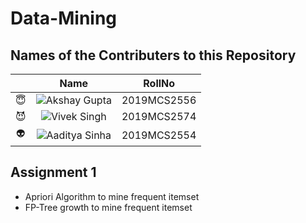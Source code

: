 # Data-Mining
## Names of the Contributers to this Repository
|               |Name                                               |RollNo       |
|:-------------:|:-------------------------------------------------:|:-----------:|
|:innocent:     |![Akshay Gupta](https://github.com/Akshay4Gupta)    | 2019MCS2556 |
|:smiling_imp:  |![Vivek Singh](https://github.com/thevivekcode)     | 2019MCS2574 |
|:alien:        |![Aaditya Sinha](https://github.com/aadityasinha10) | 2019MCS2554 |


## Assignment 1 
 - Apriori Algorithm to mine frequent itemset
 - FP-Tree growth to mine frequent itemset
